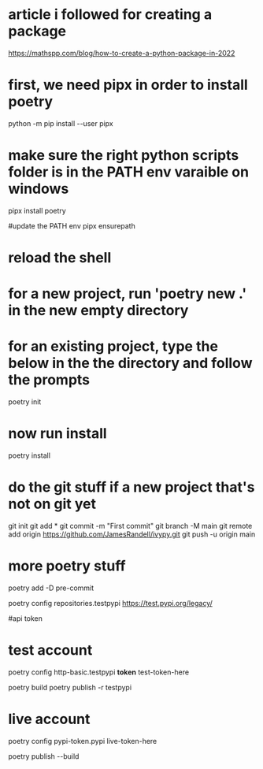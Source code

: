 # article i followed for creating a package
https://mathspp.com/blog/how-to-create-a-python-package-in-2022

# first, we need pipx in order to install poetry
python -m pip install --user pipx

# make sure the right python scripts folder is in the PATH env varaible on windows

pipx install poetry

#update the PATH env
pipx ensurepath

# reload the shell

# for a new project, run 'poetry new .' in the new empty directory
# for an existing project, type the below in the the directory and follow the prompts
poetry init

# now run install
poetry install

# do the git stuff if a new project that's not on git yet
git init
git add *
git commit -m "First commit"
git branch -M main
git remote add origin https://github.com/JamesRandell/ivypy.git
git push -u origin main

# more poetry stuff 
poetry add -D pre-commit

poetry config repositories.testpypi https://test.pypi.org/legacy/


#api token

# test account
poetry config http-basic.testpypi __token__ test-token-here

poetry build
poetry publish -r testpypi

# live account
poetry config pypi-token.pypi live-token-here


poetry publish --build

